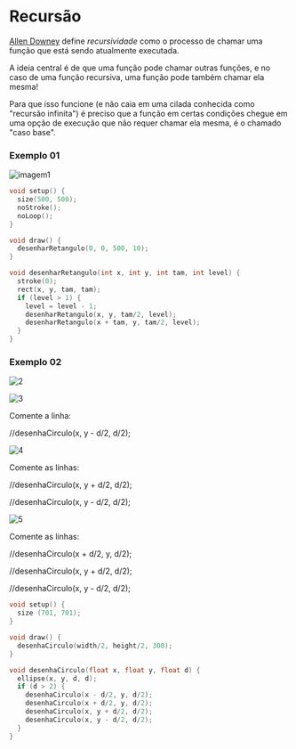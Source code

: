 # Recursão

[Allen Downey](https://books.trinket.io/thinkjava2/chapter8.html) define *recursividade* como o processo de chamar uma função que está sendo atualmente executada.

A ideia central é de que uma função pode chamar outras funções, e no caso de uma função recursiva, uma função pode também chamar ela mesma!

Para que isso funcione (e não caia em uma cilada conhecida como "recursão infinita") é preciso que a função em certas condições chegue em uma opção de execução que não requer chamar ela mesma, é o chamado "caso base".

### Exemplo 01

![imagem1](https://github.com/arteprog/programacao-criativa/blob/master/assets/imagens/recursao/01recursao.jpg?raw=true)

```pde
void setup() {
  size(500, 500);
  noStroke();
  noLoop();
}

void draw() {
  desenharRetangulo(0, 0, 500, 10);
}

void desenharRetangulo(int x, int y, int tam, int level) {                    
  stroke(0);
  rect(x, y, tam, tam);      
  if (level > 1) {
    level = level - 1;
    desenharRetangulo(x, y, tam/2, level);
    desenharRetangulo(x + tam, y, tam/2, level);
  }
}
```

### Exemplo 02

![2](https://github.com/arteprog/programacao-criativa/blob/master/assets/imagens/recursao/recursao2003.jpg?raw=true)

![3](https://github.com/arteprog/programacao-criativa/blob/master/assets/imagens/recursao/recursao2005.jpg?raw=true)

Comente a linha:

//desenhaCirculo(x, y - d/2, d/2);

![4](https://github.com/arteprog/programacao-criativa/blob/master/assets/imagens/recursao/recursao2038.jpg?raw=true)

Comente as linhas:

//desenhaCirculo(x, y + d/2, d/2);

//desenhaCirculo(x, y - d/2, d/2);

![5](https://github.com/arteprog/programacao-criativa/blob/master/assets/imagens/recursao/recursao2049.jpg?raw=true)

Comente as linhas:

//desenhaCirculo(x + d/2, y, d/2);

//desenhaCirculo(x, y + d/2, d/2);

//desenhaCirculo(x, y - d/2, d/2);

```pde
void setup() {
  size (701, 701);
}

void draw() {
  desenhaCirculo(width/2, height/2, 300);
}

void desenhaCirculo(float x, float y, float d) {
  ellipse(x, y, d, d);
  if (d > 2) {
    desenhaCirculo(x - d/2, y, d/2);
    desenhaCirculo(x + d/2, y, d/2);
    desenhaCirculo(x, y + d/2, d/2);
    desenhaCirculo(x, y - d/2, d/2);
  }
}
```

